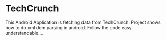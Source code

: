 # TechCrunch
This Android Application is fetching data from TechCrunch.
Project shows how to do xml dom parsing in android.
Follow the code easy understandable.....
